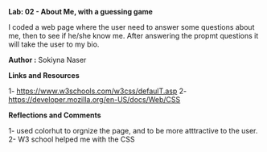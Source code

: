 **Lab: 02 - About Me, with a guessing game**

I coded a web page where the user need to answer some questions about me, then to see if he/she know me. After answering the propmt questions it will take the user to my bio.

**Author :**  Sokiyna Naser

**Links and Resources**

1- https://www.w3schools.com/w3css/defaulT.asp
2-https://developer.mozilla.org/en-US/docs/Web/CSS

**Reflections and Comments**

1- used colorhut to orgnize the page, and to be more atttractive to the user.
2- W3 school helped me with the CSS


